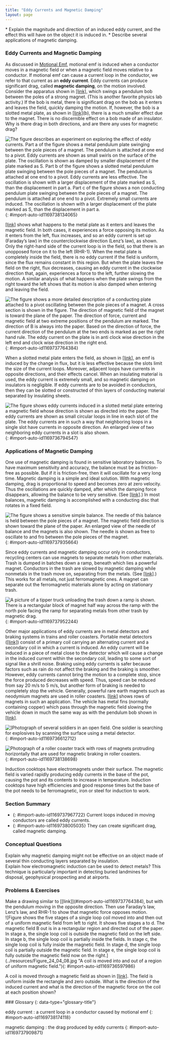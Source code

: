 ```yaml
---
title: "Eddy Currents and Magnetic Damping"
layout: page
---
```



<div data-type="abstract" markdown="1">
* Explain the magnitude and direction of an induced eddy current, and the effect this will have on the object it is induced in.
* Describe several applications of magnetic damping.

</div>

### Eddy Currents and Magnetic Damping

As discussed in [Motional Emf](/m42400), motional emf is induced when a conductor moves in a magnetic field or when a magnetic field moves relative to a conductor. If motional emf can cause a current loop in the conductor, we refer to that current as an **eddy current**. Eddy currents can produce significant drag, called **magnetic damping**, on the motion involved. Consider the apparatus shown in [\[link\]](#import-auto-id1169738134065), which swings a pendulum bob between the poles of a strong magnet. (This is another favorite physics lab activity.) If the bob is metal, there is significant drag on the bob as it enters and leaves the field, quickly damping the motion. If, however, the bob is a slotted metal plate, as shown in [\[link\]](#import-auto-id1169738134065)(b), there is a much smaller effect due to the magnet. There is no discernible effect on a bob made of an insulator. Why is there drag in both directions, and are there any uses for magnetic drag?

![The figure describes an experiment on exploring the effect of eddy currents. Part a of the figure shows a metal pendulum plate swinging between the pole pieces of a magnet. The pendulum is attached at one end to a pivot. Eddy currents are shown as small swirls on the surface of the plate. The oscillation is shown as damped by smaller displacement of the plate marked as S. Part b of the figure shows a slotted metal pendulum plate swinging between the pole pieces of a magnet. The pendulum is attached at one end to a pivot. Eddy currents are less effective. The oscillation is shown with a larger displacement of the plate marked as S, than the displacement in part a. Part c of the figure shows a non conducting pendulum plate swinging between the pole pieces of a magnet. The pendulum is attached at one end to a pivot. Extremely small currents are induced. The oscillation is shown with a larger displacement of the plate marked as S, than the displacement in part a.](../resources/Figure_24_04_01.jpg "A common physics demonstration device for exploring eddy currents and magnetic damping. (a) The motion of a metal pendulum bob swinging between the poles of a magnet is quickly damped by the action of eddy currents. (b) There is little effect on the motion of a slotted metal bob, implying that eddy currents are made less effective. (c) There is also no magnetic damping on a nonconducting bob, since the eddy currents are extremely small."){: #import-auto-id1169738134065}

[\[link\]](#import-auto-id1169737764384) shows what happens to the metal plate as it enters and leaves the magnetic field. In both cases, it experiences a force opposing its motion. As it enters from the left, flux increases, and so an eddy current is set up (Faraday’s law) in the counterclockwise direction (Lenz’s law), as shown. Only the right-hand side of the current loop is in the field, so that there is an unopposed force on it to the left (RHR-1). When the metal plate is completely inside the field, there is no eddy current if the field is uniform, since the flux remains constant in this region. But when the plate leaves the field on the right, flux decreases, causing an eddy current in the clockwise direction that, again, experiences a force to the left, further slowing the motion. A similar analysis of what happens when the plate swings from the right toward the left shows that its motion is also damped when entering and leaving the field.

 ![The figure shows a more detailed description of a conducting plate attached to a pivot oscillating between the pole pieces of a magnet. A cross section is shown in the figure. The direction of magnetic field of the magnet is toward the plane of the paper. The direction of force, current and magnetic field at two extreme positions of the pendulum are marked. The direction of B is always into the paper. Based on the direction of force, the current direction of the pendulum at the two ends is marked as per the right hand rule. The eddy current on the plate is in anti clock wise direction in the left end and clock wise direction in the right end.](../resources/Figure_24_04_02.jpg "A more detailed look at the conducting plate passing between the poles of a magnet. As it enters and leaves the field, the change in flux produces an eddy current. Magnetic force on the current loop opposes the motion. There is no current and no magnetic drag when the plate is completely inside the uniform field."){: #import-auto-id1169737764384}

When a slotted metal plate enters the field, as shown in [\[link\]](#import-auto-id1169736794547), an emf is induced by the change in flux, but it is less effective because the slots limit the size of the current loops. Moreover, adjacent loops have currents in opposite directions, and their effects cancel. When an insulating material is used, the eddy current is extremely small, and so magnetic damping on insulators is negligible. If eddy currents are to be avoided in conductors, then they can be slotted or constructed of thin layers of conducting material separated by insulating sheets.

 ![The figure shows eddy currents induced in a slotted metal plate entering a magnetic field whose direction is shown as directed into the paper. The eddy currents are shown as small circular loops in line in each slot of the plate. The eddy currents are in such a way that neighboring loops in a single slot have currents in opposite direction. An enlarged view of two neighboring eddy currents in a slot is also shown.](../resources/Figure_24_04_03.jpg "Eddy currents induced in a slotted metal plate entering a magnetic field form small loops, and the forces on them tend to cancel, thereby making magnetic drag almost zero."){: #import-auto-id1169736794547}

### Applications of Magnetic Damping

One use of magnetic damping is found in sensitive laboratory balances. To have maximum sensitivity and accuracy, the balance must be as friction-free as possible. But if it is friction-free, then it will oscillate for a very long time. Magnetic damping is a simple and ideal solution. With magnetic damping, drag is proportional to speed and becomes zero at zero velocity. Thus the oscillations are quickly damped, after which the damping force disappears, allowing the balance to be very sensitive. (See [\[link\]](#import-auto-id1169737935664).) In most balances, magnetic damping is accomplished with a conducting disc that rotates in a fixed field.

 ![The figure shows a sensitive simple balance. The needle of this balance is held between the pole pieces of a magnet. The magnetic field direction is shown toward the plane of the paper. An enlarged view of the needle of balance and the magnets is also shown. The needle is shown as free to oscillate to and fro between the pole pieces of the magnet.](../resources/Figure_24_04_04.jpg "Magnetic damping of this sensitive balance slows its oscillations. Since Faraday&#x2019;s law of induction gives the greatest effect for the most rapid change, damping is greatest for large oscillations and goes to zero as the motion stops."){: #import-auto-id1169737935664}

Since eddy currents and magnetic damping occur only in conductors, recycling centers can use magnets to separate metals from other materials. Trash is dumped in batches down a ramp, beneath which lies a powerful magnet. Conductors in the trash are slowed by magnetic damping while nonmetals in the trash move on, separating from the metals. (See [\[link\]](#import-auto-id1169737952244).) This works for all metals, not just ferromagnetic ones. A magnet can separate out the ferromagnetic materials alone by acting on stationary trash.

 ![A picture of a tipper truck unloading the trash down a ramp is shown. There is a rectangular block of magnet half way across the ramp with the north pole facing the ramp for separating metals from other trash by magnetic drag.](../resources/Figure_24_04_05.jpg "Metals can be separated from other trash by magnetic drag. Eddy currents and magnetic drag are created in the metals sent down this ramp by the powerful magnet beneath it. Nonmetals move on. "){: #import-auto-id1169737952244}

Other major applications of eddy currents are in metal detectors and braking systems in trains and roller coasters. Portable metal detectors ([\[link\]](#import-auto-id1169736612712)) consist of a primary coil carrying an alternating current and a secondary coil in which a current is induced. An eddy current will be induced in a piece of metal close to the detector which will cause a change in the induced current within the secondary coil, leading to some sort of signal like a shrill noise. Braking using eddy currents is safer because factors such as rain do not affect the braking and the braking is smoother. However, eddy currents cannot bring the motion to a complete stop, since the force produced decreases with speed. Thus, speed can be reduced from say 20 m/s to 5 m/s, but another form of braking is needed to completely stop the vehicle. Generally, powerful rare earth magnets such as neodymium magnets are used in roller coasters. [\[link\]](#import-auto-id1169738138698) shows rows of magnets in such an application. The vehicle has metal fins (normally containing copper) which pass through the magnetic field slowing the vehicle down in much the same way as with the pendulum bob shown in [\[link\]](#import-auto-id1169738134065).

 ![\]Photograph of several soldiers in an open field. One soldier is searching for explosives by scanning the surface using a metal detector.](../resources/Figure_24_04_06.jpg "A soldier in Iraq uses a metal detector to search for explosives and weapons. (credit: U.S. Army)"){: #import-auto-id1169736612712}

![Photograph of a roller coaster track with rows of magnets protruding horizontally that are used for magnetic braking in roller coasters.](../resources/Figure_24_04_07.jpg "The rows of rare earth magnets (protruding horizontally) are used for magnetic braking in roller coasters. (credit: Stefan Scheer, Wikimedia Commons)"){: #import-auto-id1169738138698}

Induction cooktops have electromagnets under their surface. The magnetic field is varied rapidly producing eddy currents in the base of the pot, causing the pot and its contents to increase in temperature. Induction cooktops have high efficiencies and good response times but the base of the pot needs to be ferromagnetic, iron or steel for induction to work.

### Section Summary

* {: #import-auto-id1169737967722} Current loops induced in moving conductors are called eddy currents.
* {: #import-auto-id1169738005035} They can create significant drag, called magnetic damping.

### Conceptual Questions

<div data-type="exercise" data-element-type="conceptual-questions">
<div data-type="problem" markdown="1">
Explain why magnetic damping might not be effective on an object made of several thin conducting layers separated by insulation.

</div>
</div>

<div data-type="exercise" data-element-type="conceptual-questions">
<div data-type="problem" markdown="1">
Explain how electromagnetic induction can be used to detect metals? This technique is particularly important in detecting buried landmines for disposal, geophysical prospecting and at airports.

</div>
</div>

### Problems &amp; Exercises

<div data-type="exercise" data-element-type="problems-exercises">
<div data-type="problem" markdown="1">
Make a drawing similar to [[link]](#import-auto-id1169737764384), but with the pendulum moving in the opposite direction. Then use Faraday’s law, Lenz’s law, and RHR-1 to show that magnetic force opposes motion.

</div>
</div>

<div data-type="exercise" data-element-type="problems-exercises">
<div data-type="problem" markdown="1">
![Figure shows the five stages of a single loop coil moved into and then out of a uniform magnetic field from left to right. It shows five stages a to d. The magnetic field B out is in a rectangular region and directed out of the paper. In stage a, the single loop coil is outside the magnetic field on the left side. In stage b, the single loop coil is partially inside the fields. In stage c, the single loop coil is fully inside the magnetic field. In stage d, the single loop coil is partially outside the magnetic field. In stage e, the single loop coil is fully outside the magnetic field now on the right.](../resources/Figure_24_04_08.jpg "A coil is moved into and out of a region of uniform magnetic field."){: #import-auto-id1169736597986}


A coil is moved through a magnetic field as shown in [[link]](#import-auto-id1169736597986). The field is uniform inside the rectangle and zero outside. What is the direction of the induced current and what is the direction of the magnetic force on the coil at each position shown?

</div>
</div>

<div data-type="glossary" markdown="1">
### Glossary
{: data-type="glossary-title"}

eddy current
: a current loop in a conductor caused by motional emf
{: #import-auto-id1169738174118}

magnetic damping
: the drag produced by eddy currents
{: #import-auto-id1169737909871}

</div>
